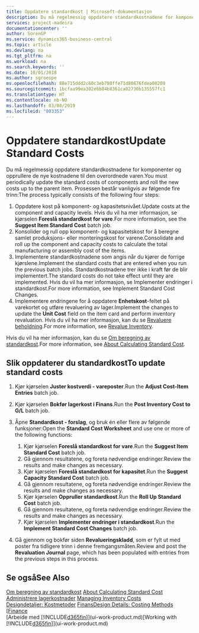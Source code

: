 ```yaml
---
title: Oppdatere standardkost | Microsoft-dokumentasjon
description: Du må regelmessig oppdatere standardkostnadene for komponenter og opprullere de nye kostnadene til den overordnede varen.
services: project-madeira
documentationcenter: ''
author: SorenGP
ms.service: dynamics365-business-central
ms.topic: article
ms.devlang: na
ms.tgt_pltfrm: na
ms.workload: na
ms.search.keywords: ''
ms.date: 10/01/2018
ms.author: sgroespe
ms.openlocfilehash: 88e715ddd2c60c3eb780ffe71d80676fdea00209
ms.sourcegitcommit: 1bcfaa99ea302e6b84b8361ca02730b135557fc1
ms.translationtype: HT
ms.contentlocale: nb-NO
ms.lasthandoff: 03/08/2019
ms.locfileid: "803353"
---
```

# <a name="update-standard-costs"></a><span data-ttu-id="b8fe5-103">Oppdatere standardkost</span><span class="sxs-lookup"><span data-stu-id="b8fe5-103">Update Standard Costs</span></span>
<span data-ttu-id="b8fe5-104">Du må regelmessig oppdatere standardkostnadene for komponenter og opprullere de nye kostnadene til den overordnede varen.</span><span class="sxs-lookup"><span data-stu-id="b8fe5-104">You must periodically update the standard costs of components and roll the new costs up to the parent item.</span></span> <span data-ttu-id="b8fe5-105">Prosessen består vanligvis av følgende fire trinn:</span><span class="sxs-lookup"><span data-stu-id="b8fe5-105">The process typically consists of the following four steps:</span></span>  

1.  <span data-ttu-id="b8fe5-106">Oppdatere kost på komponent- og kapasitetsnivået.</span><span class="sxs-lookup"><span data-stu-id="b8fe5-106">Update costs at the component and capacity levels.</span></span> <span data-ttu-id="b8fe5-107">Hvis du vil ha mer informasjon, se kjørselen **Foreslå standardkost for vare**.</span><span class="sxs-lookup"><span data-stu-id="b8fe5-107">For more information, see the **Suggest Item Standard Cost** batch job.</span></span>  
2.  <span data-ttu-id="b8fe5-108">Konsolider og rull opp komponent- og kapasitetskost for å beregne samlet produksjons- eller monteringskost for varene.</span><span class="sxs-lookup"><span data-stu-id="b8fe5-108">Consolidate and roll up the component and capacity costs to calculate the total manufacturing or assembly cost of the items.</span></span>  
3.  <span data-ttu-id="b8fe5-109">Implementere standardkostnadene som angis når du kjører de forrige kjørslene.</span><span class="sxs-lookup"><span data-stu-id="b8fe5-109">Implement the standard costs that are entered when you run the previous batch jobs.</span></span> <span data-ttu-id="b8fe5-110">Standardkostnadene trer ikke i kraft før de blir implementert.</span><span class="sxs-lookup"><span data-stu-id="b8fe5-110">The standard costs do not take effect until they are implemented.</span></span> <span data-ttu-id="b8fe5-111">Hvis du vil ha mer informasjon, se Implementer endringer i standardkost.</span><span class="sxs-lookup"><span data-stu-id="b8fe5-111">For more information, see Implement Standard Cost Changes.</span></span>  
4.  <span data-ttu-id="b8fe5-112">Implementere endringene for å oppdatere **Enhetskost**-feltet på varekortet og utføre revaluering av lager.</span><span class="sxs-lookup"><span data-stu-id="b8fe5-112">Implement the changes to update the **Unit Cost** field on the item card and perform inventory revaluation.</span></span> <span data-ttu-id="b8fe5-113">Hvis du vil ha mer informasjon, kan du se [Revaluere beholdning](inventory-how-revalue-inventory.md).</span><span class="sxs-lookup"><span data-stu-id="b8fe5-113">For more information, see [Revalue Inventory](inventory-how-revalue-inventory.md).</span></span>  

<span data-ttu-id="b8fe5-114">Hvis du vil ha mer informasjon, kan du se [Om beregning av standardkost](finance-about-calculating-standard-cost.md).</span><span class="sxs-lookup"><span data-stu-id="b8fe5-114">For more information, see [About Calculating Standard Cost](finance-about-calculating-standard-cost.md).</span></span>  
## <a name="to-update-standard-costs"></a><span data-ttu-id="b8fe5-115">Slik oppdaterer du standardkost</span><span class="sxs-lookup"><span data-stu-id="b8fe5-115">To update standard costs</span></span>  
1.  <span data-ttu-id="b8fe5-116">Kjør kjørselen **Juster kostverdi - vareposter**.</span><span class="sxs-lookup"><span data-stu-id="b8fe5-116">Run the **Adjust Cost-Item Entries** batch job.</span></span>  
2.  <span data-ttu-id="b8fe5-117">Kjør kjørselen **Bokfør lagerkost i Finans**.</span><span class="sxs-lookup"><span data-stu-id="b8fe5-117">Run the **Post Inventory Cost to G/L** batch job.</span></span>  
3.  <span data-ttu-id="b8fe5-118">Åpne **Standardkost - forslag**, og bruk én eller flere av følgende funksjoner:</span><span class="sxs-lookup"><span data-stu-id="b8fe5-118">Open the **Standard Cost Worksheet** and use one or more of the following functions:</span></span>  

    1.  <span data-ttu-id="b8fe5-119">Kjør kjørselen **Foreslå standardkost for vare**.</span><span class="sxs-lookup"><span data-stu-id="b8fe5-119">Run the **Suggest Item Standard Cost** batch job.</span></span>  
    2.  <span data-ttu-id="b8fe5-120">Gå gjennom resultatene, og foreta nødvendige endringer.</span><span class="sxs-lookup"><span data-stu-id="b8fe5-120">Review the results and make changes as necessary.</span></span>  
    3.  <span data-ttu-id="b8fe5-121">Kjør kjørselen **Foreslå standardkost for kapasitet**.</span><span class="sxs-lookup"><span data-stu-id="b8fe5-121">Run the **Suggest Capacity Standard Cost** batch job.</span></span>  
    4.  <span data-ttu-id="b8fe5-122">Gå gjennom resultatene, og foreta nødvendige endringer.</span><span class="sxs-lookup"><span data-stu-id="b8fe5-122">Review the results and make changes as necessary.</span></span>
    5. <span data-ttu-id="b8fe5-123">Kjør kjørselen **Oppruller standardkost**.</span><span class="sxs-lookup"><span data-stu-id="b8fe5-123">Run the **Roll Up Standard Cost** batch job.</span></span>
    6.  <span data-ttu-id="b8fe5-124">Gå gjennom resultatene, og foreta nødvendige endringer.</span><span class="sxs-lookup"><span data-stu-id="b8fe5-124">Review the results and make changes as necessary.</span></span>
    7.  <span data-ttu-id="b8fe5-125">Kjør kjørselen **Implementer endringer i standardkost**.</span><span class="sxs-lookup"><span data-stu-id="b8fe5-125">Run the **Implement Standard Cost Changes** batch job.</span></span>  
4.  <span data-ttu-id="b8fe5-126">Gå gjennom og bokfør siden **Revalueringskladd**, som er fylt ut med poster fra tidligere trinn i denne fremgangsmåten.</span><span class="sxs-lookup"><span data-stu-id="b8fe5-126">Review and post the **Revaluation Journal** page, which has been populated with entries from the previous steps in this process.</span></span>  

## <a name="see-also"></a><span data-ttu-id="b8fe5-127">Se også</span><span class="sxs-lookup"><span data-stu-id="b8fe5-127">See Also</span></span>  
 <span data-ttu-id="b8fe5-128">[Om beregning av standardkost](finance-about-calculating-standard-cost.md) </span><span class="sxs-lookup"><span data-stu-id="b8fe5-128">[About Calculating Standard Cost](finance-about-calculating-standard-cost.md) </span></span>  
 <span data-ttu-id="b8fe5-129">[Administrere lagerkostnader](finance-manage-inventory-costs.md) </span><span class="sxs-lookup"><span data-stu-id="b8fe5-129">[Managing Inventory Costs](finance-manage-inventory-costs.md) </span></span>  
 <span data-ttu-id="b8fe5-130">[Designdetaljer: Kostmetoder](design-details-costing-methods.md) [Finans](finance.md)</span><span class="sxs-lookup"><span data-stu-id="b8fe5-130">[Design Details: Costing Methods](design-details-costing-methods.md) [[Finance](finance.md)</span></span>  
 <span data-ttu-id="b8fe5-131">[Arbeide med [!INCLUDE[d365fin](includes/d365fin_md.md)]](ui-work-product.md)</span><span class="sxs-lookup"><span data-stu-id="b8fe5-131">[Working with [!INCLUDE[d365fin](includes/d365fin_md.md)]](ui-work-product.md)</span></span>  
